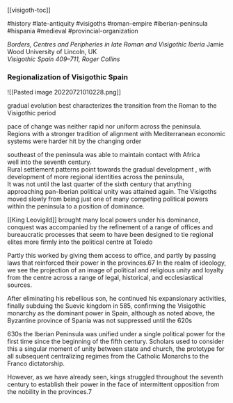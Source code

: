 [[visigoth-toc]]

#history #late-antiquity #visigoths #roman-empire #iberian-peninsula #hispania #medieval #provincial-organization   

*Borders, Centres and Peripheries in late Roman and Visigothic Iberia*
Jamie Wood University of Lincoln, UK   
*Visigothic Spain 409–711, Roger Collins*

### Regionalization of Visigothic Spain

![[Pasted image 20220721010228.png]]


gradual evolution best characterizes the transition from the Roman to the Visigothic period

pace of change was neither rapid nor uniform across the peninsula.  
Regions with a stronger tradition of alignment with Mediterranean economic systems were harder hit by the changing order

southeast of the peninsula was able to maintain contact with Africa  
well into the seventh century.  
Rural settlement patterns point towards the gradual development , with 
development of more regional identities across the peninsula,  
It was not until the last quarter of the sixth century that anything approaching
pan-Iberian political unity was attained again. The Visigoths moved slowly from being just one of many competing political powers within the peninsula to a position of dominance.

[[King Leovigild]] 
brought many local powers under his dominance,  conquest was accompanied by the refinement of a range of offices and bureaucratic processes that seem to have been designed to tie regional elites more firmly into the political centre at Toledo  

Partly this worked by giving them access to office, and partly by passing laws that reinforced their power in the provinces.67 In the realm of ideology, we see the projection of an image of political and religious unity and loyalty from the centre across a range of legal, historical, and ecclesiastical sources.  

After eliminating his rebellious son, he continued his expansionary activities, finally subduing the Suevic kingdom in 585, confirming the Visigothic monarchy as the dominant power in Spain, although as noted above, the Byzantine province of Spania was not suppressed until the 620s  

630s the Iberian Peninsula was unified under a single political power for
the first time since the beginning of the fifth century. Scholars used to consider this a singular moment of unity between state and church, the prototype for all subsequent centralizing regimes from the Catholic Monarchs to the Franco dictatorship.  

However, as we have already seen, kings struggled throughout the seventh century to establish their power in the face of intermittent opposition from the nobility in the provinces.7























